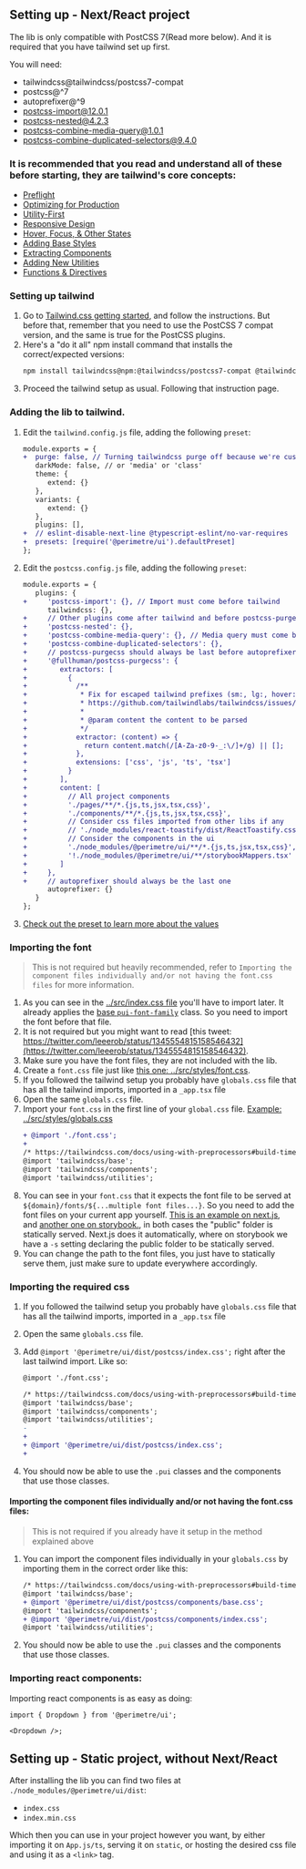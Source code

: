 ## Setting up - Next/React project

The lib is only compatible with PostCSS 7(Read more below). And it is required that you have tailwind set up first.

You will need:

- tailwindcss@tailwindcss/postcss7-compat
- postcss@^7
- autoprefixer@^9
- postcss-import@12.0.1
- postcss-nested@4.2.3
- postcss-combine-media-query@1.0.1
- postcss-combine-duplicated-selectors@9.4.0

### It is recommended that you read and understand all of these before starting, they are tailwind's core concepts:

- [Preflight](https://tailwindcss.com/docs/preflight)
- [Optimizing for Production](https://tailwindcss.com/docs/optimizing-for-production)
- [Utility-First](https://tailwindcss.com/docs/utility-first)
- [Responsive Design](https://tailwindcss.com/docs/responsive-design)
- [Hover, Focus, & Other States](https://tailwindcss.com/docs/hover-focus-and-other-states)
- [Adding Base Styles](https://tailwindcss.com/docs/adding-base-styles)
- [Extracting Components](https://tailwindcss.com/docs/extracting-components)
- [Adding New Utilities](https://tailwindcss.com/docs/adding-new-utilities)
- [Functions & Directives](https://tailwindcss.com/docs/functions-and-directives)

### Setting up tailwind

1. Go to [Tailwind.css getting started](https://tailwindcss.com/docs/installation), and follow the instructions. But before that, remember that you need to use the PostCSS 7 compat version, and the same is true for the PostCSS plugins.
1. Here's a "do it all" npm install command that installs the correct/expected versions:
   ```bash
   npm install tailwindcss@npm:@tailwindcss/postcss7-compat @tailwindcss/postcss7-compat postcss@^7 autoprefixer@^9 postcss-import@12.0.1 postcss-nested@4.2.3 postcss-combine-media-query@1.0.1 postcss-combine-duplicated-selectors@9.4.0
   ```
1. Proceed the tailwind setup as usual. Following that instruction page.

### Adding the lib to tailwind.

1. Edit the `tailwind.config.js` file, adding the following `preset`:
   ```diff
   module.exports = {
   +  purge: false, // Turning tailwindcss purge off because we're customizing the execution order in postcss.config.js
      darkMode: false, // or 'media' or 'class'
      theme: {
         extend: {}
      },
      variants: {
         extend: {}
      },
      plugins: [],
   +  // eslint-disable-next-line @typescript-eslint/no-var-requires
   +  presets: [require('@perimetre/ui').defaultPreset]
   };
   ```
1. Edit the `postcss.config.js` file, adding the following `preset`:
   ```diff
   module.exports = {
      plugins: {
   +     'postcss-import': {}, // Import must come before tailwind
         tailwindcss: {},
   +     // Other plugins come after tailwind and before postcss-purgecss + autoprefixer
   +     'postcss-nested': {},
   +     'postcss-combine-media-query': {}, // Media query must come before duplicated-selectors
   +     'postcss-combine-duplicated-selectors': {},
   +     // postcss-purgecss should always be last before autoprefixer
   +     '@fullhuman/postcss-purgecss': {
   +        extractors: [
   +          {
   +            /**
   +             * Fix for escaped tailwind prefixes (sm:, lg:, hover:, etc)
   +             * https://github.com/tailwindlabs/tailwindcss/issues/391#issuecomment-746829848
   +             *
   +             * @param content the content to be parsed
   +             */
   +            extractor: (content) => {
   +              return content.match(/[A-Za-z0-9-_:\/]+/g) || [];
   +            },
   +            extensions: ['css', 'js', 'ts', 'tsx']
   +          }
   +        ],
   +        content: [
   +          // All project components
   +          './pages/**/*.{js,ts,jsx,tsx,css}',
   +          './components/**/*.{js,ts,jsx,tsx,css}',
   +          // Consider css files imported from other libs if any
   +          // './node_modules/react-toastify/dist/ReactToastify.css',
   +          // Consider the components in the ui
   +          './node_modules/@perimetre/ui/**/*.{js,ts,jsx,tsx,css}',
   +          '!./node_modules/@perimetre/ui/**/storybookMappers.tsx' // ignore the storybookMappers.tsx inside @perimetre/ui because that should only be used by the ui package itself
   +        ]
   +     },
   +     // autoprefixer should always be the last one
         autoprefixer: {}
      }
   };
   ```
1. [Check out the preset to learn more about the values](../src/presets/default-preset.js)

### Importing the font

> This is not required but heavily recommended, refer to `Importing the component files individually and/or not having the font.css files` for more information.

1. As you can see in the [../src/index.css file](../src/index.css) you'll have to import later. It already applies the [base `pui-font-family`](../src/components/FontFamily/index.css) class. So you need to import the font before that file.
1. It is not required but you might want to read [this tweet: https://twitter.com/leeerob/status/1345554815158546432](https://twitter.com/leeerob/status/1345554815158546432).
1. Make sure you have the font files, they are not included with the lib.
1. Create a `font.css` file just like [this one: ../src/styles/font.css](../src/styles/font.css).
1. If you followed the tailwind setup you probably have `globals.css` file that has all the tailwind imports, imported in a `_app.tsx` file
1. Open the same `globals.css` file.
1. Import your `font.css` in the first line of your `global.css` file. [Example: ../src/styles/globals.css](../src/styles/globals.css)
   ```diff
   + @import './font.css';
   +
   /* https://tailwindcss.com/docs/using-with-preprocessors#build-time-imports */
   @import 'tailwindcss/base';
   @import 'tailwindcss/components';
   @import 'tailwindcss/utilities';
   ```
1. You can see in your `font.css` that it expects the font file to be served at `${domain}/fonts/${...multiple font files...}`. So you need to add the font files on your current app yourself. [This is an example on next.js](../src/pages/_document.tsx), and [another one on storybook.](../.storybook/preview-head.html), in both cases the "public" folder is statically served. Next.js does it automatically, where on storybook we have a `-s` setting declaring the public folder to be statically served.
1. You can change the path to the font files, you just have to statically serve them, just make sure to update everywhere accordingly.

### Importing the required css

1. If you followed the tailwind setup you probably have `globals.css` file that has all the tailwind imports, imported in a `_app.tsx` file
1. Open the same `globals.css` file.
1. Add `@import '@perimetre/ui/dist/postcss/index.css';` right after the last tailwind import. Like so:

   ```diff
   @import './font.css';

   /* https://tailwindcss.com/docs/using-with-preprocessors#build-time-imports */
   @import 'tailwindcss/base';
   @import 'tailwindcss/components';
   @import 'tailwindcss/utilities';
   -
   +
   + @import '@perimetre/ui/dist/postcss/index.css';
   +
   ```

1. You should now be able to use the `.pui` classes and the components that use those classes.

#### Importing the component files individually and/or not having the font.css files:

> This is not required if you already have it setup in the method explained above

1. You can import the component files individually in your `globals.css` by importing them in the correct order like this:
   ```diff
   /* https://tailwindcss.com/docs/using-with-preprocessors#build-time-imports */
   @import 'tailwindcss/base';
   + @import '@perimetre/ui/dist/postcss/components/base.css';
   @import 'tailwindcss/components';
   + @import '@perimetre/ui/dist/postcss/components/index.css';
   @import 'tailwindcss/utilities';
   ```
1. You should now be able to use the `.pui` classes and the components that use those classes.

### Importing react components:

Importing react components is as easy as doing:

```tsx
import { Dropdown } from '@perimetre/ui';

<Dropdown />;
```

## Setting up - Static project, without Next/React

After installing the lib you can find two files at `./node_modules/@perimetre/ui/dist`:

- `index.css`
- `index.min.css`

Which then you can use in your project however you want, by either importing it on `App.js/ts`, serving it on `static`, or hosting the desired css file and using it as a `<link>` tag.
